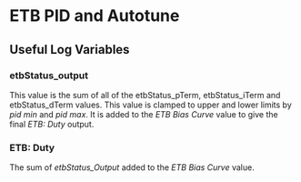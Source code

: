 # ETB PID and Autotune

## Useful Log Variables
### etbStatus_output
This value is the sum of all of the etbStatus_pTerm, etbStatus_iTerm and etbStatus_dTerm values. This value is clamped to upper and lower limits by _pid min_ and _pid max_. It is added to the _ETB Bias Curve_ value to give the final _ETB: Duty_ output.
### ETB: Duty
The sum of _etbStatus_Output_ added to the _ETB Bias Curve_ value.
